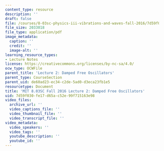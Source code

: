 ```yaml
---
content_type: resource
description: ''
draft: false
file: /courses/8-03sc-physics-iii-vibrations-and-waves-fall-2016/7d59f030fe17d65ac52e99f715163e98_MIT8_03SCF16_hw_Lec2.pdf
file_size: 2033018
file_type: application/pdf
image_metadata:
  caption: ''
  credit: ''
  image-alt: ''
learning_resource_types:
- Lecture Notes
license: https://creativecommons.org/licenses/by-nc-sa/4.0/
ocw_type: OCWFile
parent_title: 'Lecture 2: Damped Free Oscillators'
parent_type: CourseSection
parent_uid: de60ad23-ec34-c2de-5ad0-d3eca23fb1e5
resourcetype: Document
title: 'MIT 8.03SC Fall 2016 Lecture 2: Damped Free Oscillators'
uid: 7d59f030-fe17-d65a-c52e-99f715163e98
video_files:
  archive_url: ''
  video_captions_file: ''
  video_thumbnail_file: ''
  video_transcript_file: ''
video_metadata:
  video_speakers: ''
  video_tags: ''
  youtube_description: ''
  youtube_id: ''
---
```

